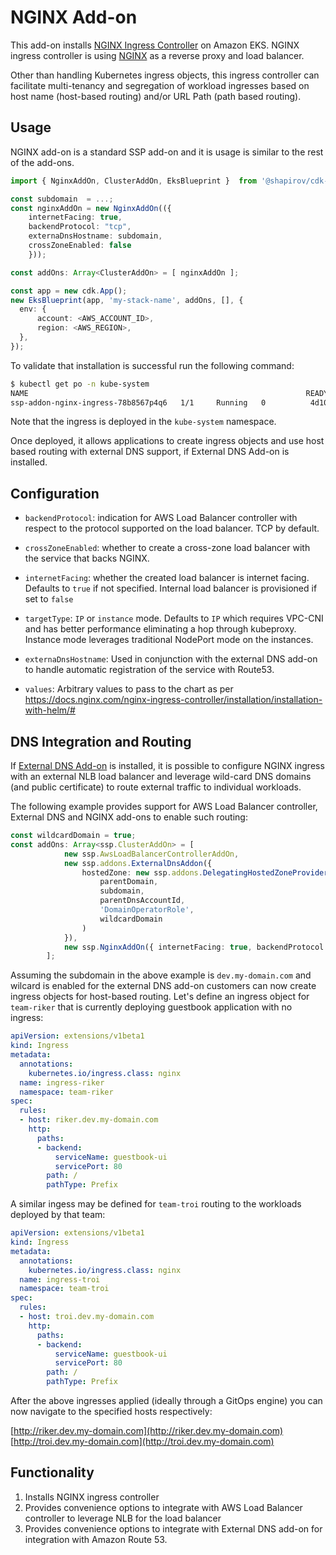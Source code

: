 # NGINX Add-on

This add-on installs [NGINX Ingress Controller](https://kubernetes.github.io/ingress-nginx/deploy/) on Amazon EKS. NGINX ingress controller is using [NGINX](https://www.nginx.org/) as a reverse proxy and load balancer. 

Other than handling Kubernetes ingress objects, this ingress controller can facilitate multi-tenancy and segregation of workload ingresses based on host name (host-based routing) and/or URL Path (path based routing). 

## Usage

NGINX add-on is a standard SSP add-on and it is usage is similar to the rest of the add-ons.

```typescript
import { NginxAddOn, ClusterAddOn, EksBlueprint }  from '@shapirov/cdk-eks-blueprint';

const subdomain  = ...;
const nginxAddOn = new NginxAddOn(({ 
    internetFacing: true, 
    backendProtocol: "tcp", 
    externaDnsHostname: subdomain, 
    crossZoneEnabled: false 
    }));

const addOns: Array<ClusterAddOn> = [ nginxAddOn ];

const app = new cdk.App();
new EksBlueprint(app, 'my-stack-name', addOns, [], {
  env: {    
      account: <AWS_ACCOUNT_ID>,
      region: <AWS_REGION>,
  },
});
```

To validate that installation is successful run the following command:

```bash
$ kubectl get po -n kube-system
NAME                                                              READY   STATUS    RESTARTS   AGE
ssp-addon-nginx-ingress-78b8567p4q6   1/1     Running   0          4d10h
```

Note that the ingress is deployed in the `kube-system` namespace.

Once deployed, it allows applications to create ingress objects and use host based routing with external DNS support, if External DNS Add-on is installed.

## Configuration

 - `backendProtocol`: indication for AWS Load Balancer controller with respect to the protocol supported on the load balancer. TCP by default.

 - `crossZoneEnabled`: whether to create a cross-zone load balancer with the service that backs NGINX.

 - `internetFacing`: whether the created load balancer is internet facing. Defaults to `true` if not specified. Internal load balancer is provisioned if set to `false`

 -  `targetType`: `IP` or `instance` mode. Defaults to `IP` which requires VPC-CNI and has better performance eliminating a hop through kubeproxy. Instance mode leverages traditional NodePort mode on the instances. 
 
 - `externaDnsHostname`: Used in conjunction with the external DNS add-on to handle automatic registration of the service with Route53. 

 - `values`: Arbitrary values to pass to the chart as per https://docs.nginx.com/nginx-ingress-controller/installation/installation-with-helm/#

## DNS Integration and Routing

If [External DNS Add-on](../addons/external-dns.md) is installed, it is possible to configure NGINX ingress with an external NLB load balancer and leverage wild-card DNS domains (and public certificate) to route external traffic to individual workloads. 

The following example provides support for AWS Load Balancer controller, External DNS and NGINX add-ons to enable such routing:

```typescript
const wildcardDomain = true;
const addOns: Array<ssp.ClusterAddOn> = [
            new ssp.AwsLoadBalancerControllerAddOn,
            new ssp.addons.ExternalDnsAddon({
                hostedZone: new ssp.addons.DelegatingHostedZoneProvider(
                    parentDomain,
                    subdomain, 
                    parentDnsAccountId,
                    'DomainOperatorRole', 
                    wildcardDomain
                )
            }),
            new ssp.NginxAddOn({ internetFacing: true, backendProtocol: "tcp", externaDnsHostname: subdomain, crossZoneEnabled: false })
        ];
```

Assuming the subdomain in the above example is `dev.my-domain.com` and wilcard is enabled for the external DNS add-on customers can now create ingress objects for host-based routing. Let's define an ingress object for `team-riker` that is currently deploying guestbook application with no ingress:

```yaml
apiVersion: extensions/v1beta1
kind: Ingress
metadata:
  annotations:
    kubernetes.io/ingress.class: nginx
  name: ingress-riker
  namespace: team-riker
spec:
  rules:
  - host: riker.dev.my-domain.com
    http:
      paths:
      - backend:
          serviceName: guestbook-ui
          servicePort: 80
        path: /
        pathType: Prefix
```

A similar ingess may be defined for `team-troi` routing to the workloads deployed by that team:

```yaml
apiVersion: extensions/v1beta1
kind: Ingress
metadata:
  annotations:
    kubernetes.io/ingress.class: nginx
  name: ingress-troi
  namespace: team-troi
spec:
  rules:
  - host: troi.dev.my-domain.com
    http:
      paths:
      - backend:
          serviceName: guestbook-ui
          servicePort: 80
        path: /
        pathType: Prefix
```

After the above ingresses applied (ideally through a GitOps engine) you can now navigate to the specified hosts respectively:

[http://riker.dev.my-domain.com](http://riker.dev.my-domain.com)
[http://troi.dev.my-domain.com](http://troi.dev.my-domain.com)

## Functionality

1. Installs NGINX ingress controller
2. Provides convenience options to integrate with AWS Load Balancer controller to leverage NLB for the load balancer
3. Provides convenience options to integrate with External DNS add-on for integration with Amazon Route 53. 